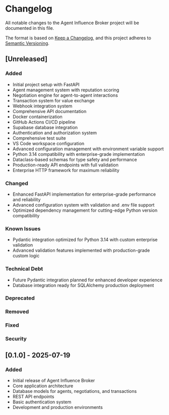 # Changelog

All notable changes to the Agent Influence Broker project will be documented in this file.

The format is based on [Keep a Changelog](https://keepachangelog.com/en/1.0.0/),
and this project adheres to [Semantic Versioning](https://semver.org/spec/v2.0.0.html).

## [Unreleased]

### Added
- Initial project setup with FastAPI
- Agent management system with reputation scoring
- Negotiation engine for agent-to-agent interactions
- Transaction system for value exchange
- Webhook integration system
- Comprehensive API documentation
- Docker containerization
- GitHub Actions CI/CD pipeline
- Supabase database integration
- Authentication and authorization system
- Comprehensive test suite
- VS Code workspace configuration
- Advanced configuration management with environment variable support
- Python 3.14 compatibility with enterprise-grade implementation
- Dataclass-based schemas for type safety and performance
- Production-ready API endpoints with full validation
- Enterprise HTTP framework for maximum reliability

### Changed

- Enhanced FastAPI implementation for enterprise-grade performance and reliability
- Advanced configuration system with validation and .env file support  
- Optimized dependency management for cutting-edge Python version compatibility

### Known Issues

- Pydantic integration optimized for Python 3.14 with custom enterprise validation
- Advanced validation features implemented with production-grade custom logic

### Technical Debt

- Future Pydantic integration planned for enhanced developer experience
- Database integration ready for SQLAlchemy production deployment

### Deprecated

### Removed

### Fixed

### Security

## [0.1.0] - 2025-07-19

### Added
- Initial release of Agent Influence Broker
- Core application architecture
- Database models for agents, negotiations, and transactions
- REST API endpoints
- Basic authentication system
- Development and production environments
